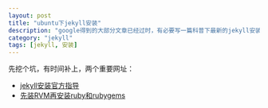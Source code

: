 ```yaml
---
layout: post
title: "ubuntu下jekyll安装"
description: "google得到的大部分文章已经过时，有必要写一篇科普下最新的jekyll安装方法"
category: "jekyll"
tags: [jekyll, 安装]
---
```


先挖个坑，有时间补上，两个重要网址：
- [jekyll安装官方指导](http://jekyllrb.com/docs/installation/)
- [先装RVM再安装ruby和rubygems](http://g2ex.blogspot.com/2013/12/Setup-Jekyll-Environment-on-Linux.html)
